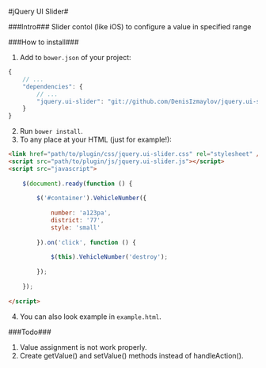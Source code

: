 #jQuery UI Slider#

###Intro###
Slider contol (like iOS) to configure a value in specified range


###How to install###
1. Add to `bower.json` of your project:
```javascript
{
	// ...
	"dependencies": {
		// ...
		"jquery.ui-slider": "git://github.com/DenisIzmaylov/jquery.ui-slider.git"
	}
}
```

2. Run `bower install`.
3. To any place at your HTML (just for example!):
```html
<link href="path/to/plugin/css/jquery.ui-slider.css" rel="stylesheet" />
<script src="path/to/plugin/js/jquery.ui-slider.js"></script>
<script src="javascript">
	
	$(document).ready(function () {
		
		$('#container').VehicleNumber({
			
			number: 'а123ра',
			district: '77',
			style: 'small'
			
		}).on('click', function () {
			
			$(this).VehicleNumber('destroy');
			
		});
	
	});
	
</script>
```
4. You can also look example in `example.html`.


###Todo###
1. Value assignment is not work properly.
2. Create getValue() and setValue() methods instead of handleAction().